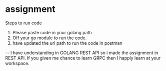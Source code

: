# assignment
Steps to run code
1. Please paste code in your golang path
2. Off your go module to run the code. 
3. have updated the url path to run the code in postman

-- I have understanding in GOLANG REST API so i made the assignment in REST API.
If you given me chance to learn GRPC then I happly learn at your workspace.
